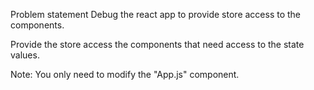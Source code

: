 Problem statement
Debug the react app to provide store access to the components.

Provide the store access the components that need access to the state values.

Note:
You only need to modify the "App.js" component.
